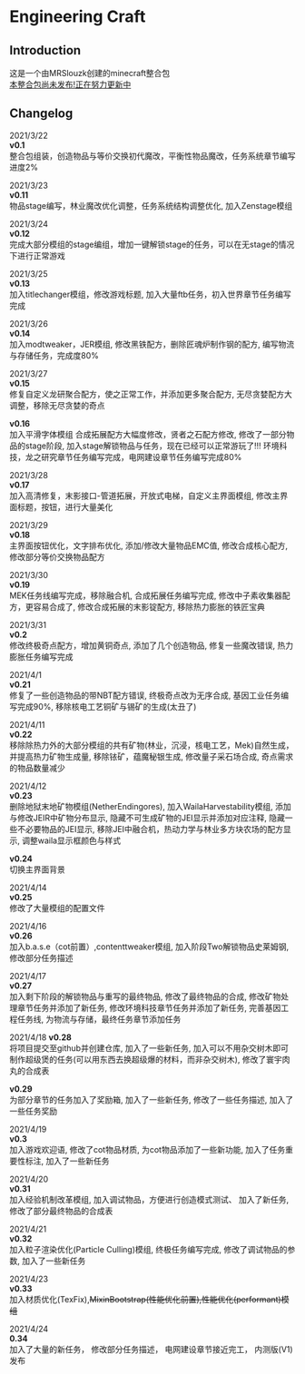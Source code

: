 Engineering Craft
==================

Introduction
------------
这是一个由MRSlouzk创建的minecraft整合包  
<u>本整合包尚未发布!正在努力更新中</u>  

Changelog
------------
2021/3/22  
**v0.1**  
整合包组装，创造物品与等价交换初代魔改，平衡性物品魔改，任务系统章节编写进度2%  

2021/3/23  
**v0.11**  
物品stage编写，林业魔改优化调整，任务系统结构调整优化,
加入Zenstage模组  

2021/3/24  
**v0.12**  
完成大部分模组的stage编组，增加一键解锁stage的任务，可以在无stage的情况下进行正常游戏  

2021/3/25  
**v0.13**  
加入titlechanger模组，修改游戏标题,
加入大量ftb任务，初入世界章节任务编写完成  

2021/3/26  
**v0.14**  
加入modtweaker，JER模组,
修改黑铁配方，删除匠魂炉制作钢的配方,
编写物流与存储任务，完成度80%  

2021/3/27  
**v0.15**  
修复自定义龙研聚合配方，使之正常工作，并添加更多聚合配方,
无尽贪婪配方大调整，移除无尽贪婪的奇点

**v0.16**  
加入平滑字体模组
合成拓展配方大幅度修改，贤者之石配方修改,
修改了一部分物品的stage阶段,
加入stage解锁物品与任务，现在已经可以正常游玩了!!!
环境科技，龙之研究章节任务编写完成，电网建设章节任务编写完成80%

2021/3/28  
**v0.17**  
加入高清修复，末影接口-管道拓展，开放式电梯，自定义主界面模组,
修改主界面标题，按钮，进行大量美化

2021/3/29  
**v0.18**  
主界面按钮优化，文字排布优化,
添加/修改大量物品EMC值,
修改合成核心配方,
修改部分等价交换物品配方

2021/3/30  
**v0.19**  
MEK任务线编写完成，移除融合机,
合成拓展任务编写完成,
修改中子素收集器配方，更容易合成了,
修改合成拓展的末影锭配方,
移除热力膨胀的铁匠宝典

2021/3/31  
**v0.2**  
修改终极奇点配方，增加黄铜奇点,
添加了几个创造物品,
修复一些魔改错误,
热力膨胀任务编写完成

2021/4/1  
**v0.21**  
修复了一些创造物品的带NBT配方错误,
终极奇点改为无序合成,
基因工业任务编写完成90%,
移除核电工艺铜矿与锡矿的生成(太丑了)

2021/4/11  
**v0.22**  
移除除热力外的大部分模组的共有矿物(林业，沉浸，核电工艺，Mek)自然生成，并提高热力矿物生成量,
移除铱矿，蕴魔秘银生成,
修改量子采石场合成,
奇点需求的物品数量减少

2021/4/12  
**v0.23**  
删除地狱末地矿物模组(NetherEndingores),
加入WailaHarvestability模组,
添加与修改JEIR中矿物分布显示,
隐藏不可生成矿物的JEI显示并添加对应注释,
隐藏一些不必要物品的JEI显示,
移除JEI中融合机，热动力学与林业多方块农场的配方显示,
调整waila显示框颜色与样式

**v0.24**  
切换主界面背景

2021/4/14  
**v0.25**  
修改了大量模组的配置文件

2021/4/16  
**v0.26**  
加入b.a.s.e（cot前置）,contenttweaker模组,
加入阶段Two解锁物品史莱姆钢,
修改部分任务描述

2021/4/17  
**v0.27**  
加入剩下阶段的解锁物品与重写的最终物品,
修改了最终物品的合成,
修改矿物处理章节任务并添加了新任务,
修改环境科技章节任务并添加了新任务,
完善基因工程任务线,
为物流与存储，最终任务章节添加任务

2021/4/18
**v0.28**  
将项目提交至github并创建仓库,
加入了一些新任务,
加入可以不用杂交树木即可制作超级煲的任务(可以用东西去换超级爆的材料，而非杂交树木),
修改了寰宇肉丸的合成表

**v0.29**  
为部分章节的任务加入了奖励箱,
加入了一些新任务,
修改了一些任务描述,
加入了一些任务奖励

2021/4/19  
**v0.3**  
加入游戏欢迎语,
修改了cot物品材质,
为cot物品添加了一些新功能,
加入了任务重要性标注,
加入了一些新任务

2021/4/20  
**v0.31**  
加入经验机制改革模组,
加入调试物品，方便进行创造模式测试、
加入了新任务,
修改了部分最终物品的合成表

2021/4/21  
**v0.32**  
加入粒子渲染优化(Particle Culling)模组,
终极任务编写完成,
修改了调试物品的参数,
加入了一些新任务

2021/4/23  
**v0.33**  
加入材质优化(TexFix),~~MixinBootstrap(性能优化前置),性能优化(performant)模组~~

2021/4/24  
**0.34**  
加入了大量的新任务，
修改部分任务描述，
电网建设章节接近完工，
内测版(V1)发布
